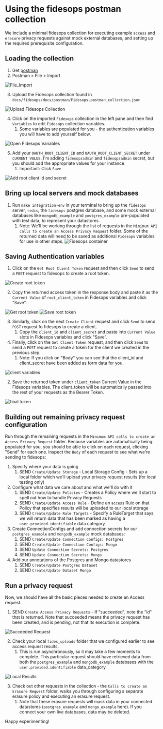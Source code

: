 # Using the fidesops postman collection

We include a minimal fidesops collection for executing example `access` and `erasure` privacy requests against
mock external databases, and setting up the required prerequisite configuration.

## Loading the collection
1. Get [postman](https://www.postman.com/)
2. Postman > File > Import

![File_Import](../img/postman_images/import_collection.png)

3. Upload the Fidesops collection found in `docs/fidesops/docs/postman/Fidesops.postman_collection.json`

![Upload Fidesops Collection](../img/postman_images/upload_files.png)

4. Click on the imported `Fidesops` collection in the left pane and then find `Variables` to edit `Fidesops` collection variables.
   1. Some variables are populated for you - the authentication variables you will have to add yourself below.

![Open Fidesops Variables](../img/postman_images/open_fidesops_variables.png)

5. Add your `OAUTH_ROOT_CLIENT_ID` and `OAUTH_ROOT_CLIENT_SECRET` under `CURRENT VALUE`.  I'm adding `fidesopsadmin` and `fidesopsadmin` secret, but you should add the appropriate values for your instance.
   1. Important: Click `Save`

![Add root client id and secret](../img/postman_images/add_root_client_id_and_secret.png)

## Bring up local servers and mock databases
1. Run `make integration-env` in your terminal to bring up the `fidesops` server, `redis`, the `fidesops` postgres database, and some mock external databases like `mongodb_example` and `postgres_example` pre-populated with test data, to represent your datastores.
   1. Note: We'll be working through the list of requests in the `Minimum API calls to create an Access Privacy Request` folder.  Some of the returned data will need to be saved as additional `Fidesops` variables for use in other steps.
![Fidesops container](../img/postman_images/fidesops_container.png)

## Saving Authentication variables
1. Click on the `Get Root Client Token` request and then click `Send` to send a `POST` request to fidesops to create a root token.

![Create root token](../img/postman_images/create_root_client_token.png)

2. Copy the returned access token in the response body and paste it as the `Current Value` of `root_client_token` in Fidesops variables and click "Save".

![Get root token](../img/postman_images/root_token_response.png)
![Save root token](../img/postman_images/save_root_client_token.png)

3. Similarly, click on the next `Create Client` request and click `Send` to send `POST` request fo fidesops to create a client.
   1. Copy the `client_id` and `client_secret` and paste into `Current Value` slots in Fidesops variables and click "Save".
4. Finally, click on the `Get Client Token` request, and then click `Send` to send a `POST` request to create a token for the client we created in the previous step.
   1. Note: If you click on "Body" you can see that the client_id and client_secret have been added as form data for you.

![client variables](../img/postman_images/client_form_data.png)

   2. Save the returned token under `client_token` Current Value in the Fidesops variables.  The client_token will be automatically passed into the rest of your requests as the Bearer Token.

![final token](../img/postman_images/final_token.png)


## Building out remaining privacy request configuration
Run through the remaining requests in the `Minimum API calls to create an Access Privacy Request` folder. Because
variables are automatically being populated for you, you should be able to click on each request, clicking "Send" for each one.
Inspect the `Body` of each request to see what we're sending to fidesops:

1. Specify where your data is going
   1. SEND `Create/Update Storage` - Local Storage Config - Sets up a local folder which we'll upload your privacy request results (for local testing only)
2. Configure what data we care about and what we'll do with it
   1. SEND `Create/Update Policies` - Creates a Policy where we'll start to spell out how to handle Privacy Requests
   2. SEND `Create/Update Access Rule` - Define an `access` Rule on that Policy that specifies results will be uploaded to our local storage
   3. SEND `Create/Update Rule Targets` - Specify a RuleTarget that says we will return data that has been marked as having a `user.provided.identifiable` data category
3. Create ConnectionConfigs and add connection secrets for our `postgres_example` and `mongodb_example` mock databases:
   1. SEND `Create/Update Connection Configs: Postgres`
   2. SEND `Create/Update Connection Configs: Mongo`
   3. SEND `Update Connection Secrets: Postgres`
   4. SEND `Update Connection Secrets: Mongo`
4. Add our annotations of the Postgres and Mongo datastores
   1. SEND `Create/Update Postgres Dataset`
   2. SEND `Create/Update Dataset Mongo`


## Run a privacy request
Now, we should have all the basic pieces needed to create an Access request.
1. SEND `Create Access Privacy Requests` - If "succeeded", note the "id" that is returned. Note that succeeded means the privacy request has been created, and is pending, not that its execution is complete.

![Succeeded Request](../img/postman_images/succeeded_privacy_request.png)

2. Check your local `fides_uploads` folder that we configured earlier to see access request results.
   1. This is run asynchronously, so it may take a few moments to complete.  This particular request should have retrieved data from both the `postgres_example` and `mongodb_example` databases with the `user.provided.identifiable` data_category

![Local Results](../img/postman_images/local_results.png)

3. Check out other requests in the collection - the `Calls to create an Erasure Request` folder, walks you through configuring a separate erasure policy and executing an erasure request.
   1. Note that these erasure requests will mask data in your connected datastores (`postgres_example` and `mongo_example` here). If you connect your own live databases, data may be deleted.

Happy experimenting!

